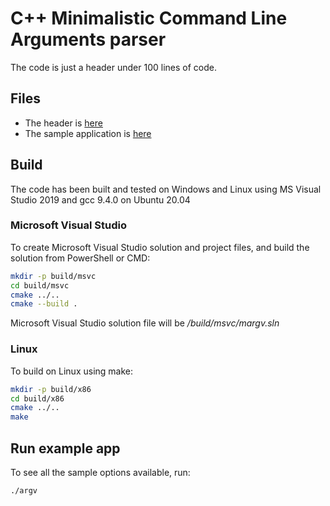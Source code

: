 # C++ Minimalistic Command Line Arguments parser

The code is just a header under 100 lines of code.

## Files

- The header is [here](/include/margv/margv.hpp)
- The sample application is [here](/apps/hello_margv/src/main.cpp)

## Build

The code has been built and tested on Windows and Linux using MS Visual Studio
2019 and gcc 9.4.0 on Ubuntu 20.04

### Microsoft Visual Studio

To create Microsoft Visual Studio solution and project files, and build the
solution from PowerShell or CMD:

```sh
mkdir -p build/msvc
cd build/msvc
cmake ../..
cmake --build .
```

Microsoft Visual Studio solution file will be */build/msvc/margv.sln*

### Linux

To build on Linux using make:

```sh
mkdir -p build/x86
cd build/x86
cmake ../..
make
```

## Run example app

To see all the sample options available, run:

```sh
./argv
```
